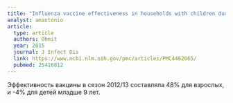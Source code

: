 ```yaml
---
title: "Influenza vaccine effectiveness in households with children during the 2012-2013 season: assessments of prior vaccination and serologic susceptibility"
analyst: amantonio
article:
  type: article
  authors: Ohmit
  year: 2015
  journal: J Infect Dis
  link: https://www.ncbi.nlm.nih.gov/pmc/articles/PMC4462665/
  pubmed: 25416812
---
```


Эффективность вакцины в сезон 2012/13 составляла 48% для взрослых, и -4% для детей младше 9 лет.
